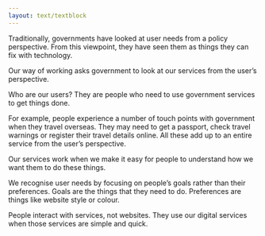 ```yaml
---
layout: text/textblock
---
```


Traditionally, governments have looked at user needs from a policy perspective. From this viewpoint, they have seen them as things they can fix with technology.

Our way of working asks government to look at our services from the user’s perspective.

Who are our users? They are people who need to use government services to get things done.

For example, people experience a number of touch points with government when they travel overseas. They may need to get a passport, check travel warnings or register their travel details online. All these add up to an entire service from the user’s perspective.

Our services work when we make it easy for people to understand how we want them to do these things.

We recognise user needs by focusing on people’s goals rather than their preferences. Goals are the things that they need to do. Preferences are things like website style or colour.

People interact with services, not websites. They use our digital services when those services are simple and quick.
